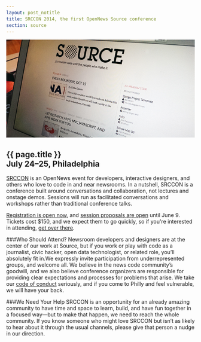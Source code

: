 ```yaml
---
layout: post_notitle
title: SRCCON 2014, the first OpenNews Source conference
section: source
---
```

<img src="/media/img/sourcephoto.jpg" class="topline">

<h2>{{ page.title }}<br>July 24–25, Philadelphia</h2>

<p class="bodybig"><a href="http://srccon.org">SRCCON</a> is an OpenNews event for developers, interactive designers, and others who love to code in and near newsrooms. In a nutshell, SRCCON is a conference built around conversations and collaboration, not lectures and onstage demos. Sessions will run as facilitated conversations and workshops rather than traditional conference talks.</p>

[Registration is open now](/register), and [session proposals are open](http://srccon.org/sessions) until June 9. Tickets cost $150, and we expect them to go quickly, so if you're interested in attending, [get over there](http://srccon.org/register).

###Who Should Attend?
Newsroom developers and designers are at the center of our work at Source, but if you work or play with code as a journalist, civic hacker, open data technologist, or related role, you’ll absolutely fit in.We expressly invite participation from underrepresented groups, and welcome all. We believe in the news code community’s goodwill, and we also believe conference organizers are responsible for providing clear expectations and processes for problems that arise. We take our [code of conduct](http://srccon.org/conduct) seriously, and if you come to Philly and feel vulnerable, we will have your back.

###We Need Your Help
SRCCON is an opportunity for an already amazing community to have time and space to learn, build, and have fun together in a focused way—but to make that happen, we need to reach the whole community. If you know someone who might love SRCCON but isn’t as likely to hear about it through the usual channels, please give that person a nudge in our direction.
